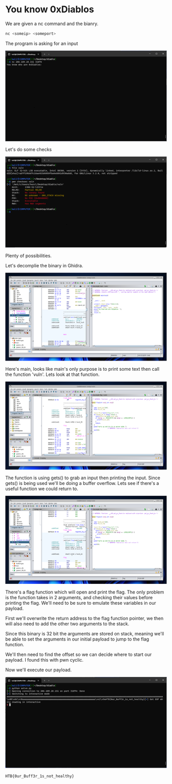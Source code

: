 
# You know 0xDiablos
We are given a nc command and the bianry.
```bash
nc <someip> <someport>
```
The program is asking for an input

![](https://github.com/0xNev/CTF-Writeups/blob/main/HTB/0xdiablos/1.png?raw=true)

Let's do some checks

![](https://github.com/0xNev/CTF-Writeups/blob/main/HTB/0xdiablos/2.png?raw=true)

Plenty of possibilities.

Let's decomplie the binary in Ghidra.

![](https://github.com/0xNev/CTF-Writeups/blob/main/HTB/0xdiablos/3.png?raw=true)


Here's main, looks like main's only purpose is to print some text then call the function 'vuln'. Lets look at that function.

![](https://github.com/0xNev/CTF-Writeups/blob/main/HTB/0xdiablos/4.png?raw=true)

The function is using gets() to grab an input then printing the input. Since gets() is being used we'll be doing a buffer overflow. Lets see if there's a useful function we could return to.

![](https://github.com/0xNev/CTF-Writeups/blob/main/HTB/0xdiablos/5.png?raw=true)

There's a flag function which will open and print the flag. The only problem is the function takes in 2 arguments, and checking their values before printing the flag. We'll need to be sure to emulate these variables in our payload.

First we'll overwrite the return address to the flag function pointer, we then  will also need to add the other two arguments to the stack.

Since this binary is 32 bit the arguments are stored on stack, meaning we'll be able to set the arguments  in our initial payload to jump to the flag function.

We'll then need to find the offset  so we can decide where to start our payload. I found this with pwn cyclic.

Now we'll execute our payload.

![](https://github.com/0xNev/CTF-Writeups/blob/main/HTB/0xdiablos/6.png?raw=true)

```bash
HTB{0ur_Buff3r_1s_not_healthy}
```